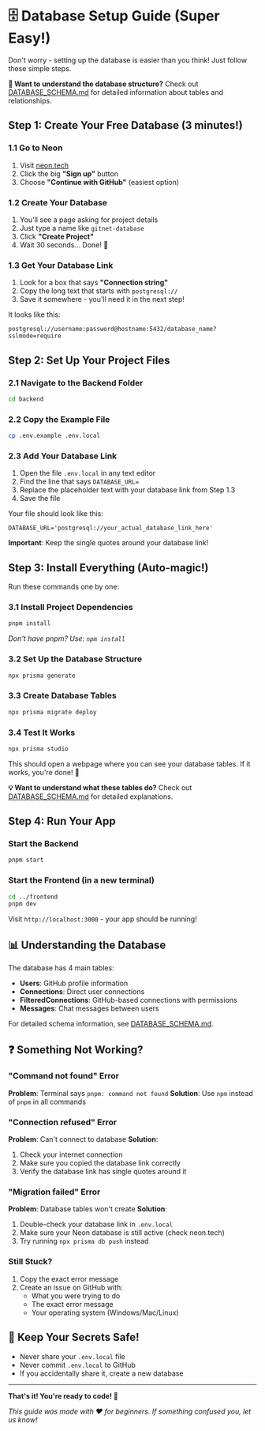 # 🗄️ Database Setup Guide (Super Easy!)

Don't worry - setting up the database is easier than you think! Just follow these simple steps.

**📖 Want to understand the database structure?** Check out [DATABASE_SCHEMA.md](DATABASE_SCHEMA.md) for detailed information about tables and relationships.

## Step 1: Create Your Free Database (3 minutes!)

### 1.1 Go to Neon
1. Visit [neon.tech](https://neon.tech/)
2. Click the big **"Sign up"** button
3. Choose **"Continue with GitHub"** (easiest option)

### 1.2 Create Your Database
1. You'll see a page asking for project details
2. Just type a name like `gitnet-database` 
3. Click **"Create Project"**
4. Wait 30 seconds... Done! 🎉

### 1.3 Get Your Database Link
1. Look for a box that says **"Connection string"**
2. Copy the long text that starts with `postgresql://`
3. Save it somewhere - you'll need it in the next step!

It looks like this:
```
postgresql://username:password@hostname:5432/database_name?sslmode=require
```

## Step 2: Set Up Your Project Files

### 2.1 Navigate to the Backend Folder
```bash
cd backend
```

### 2.2 Copy the Example File
```bash
cp .env.example .env.local
```

### 2.3 Add Your Database Link
1. Open the file `.env.local` in any text editor
2. Find the line that says `DATABASE_URL=`
3. Replace the placeholder text with your database link from Step 1.3
4. Save the file

Your file should look like this:
```env
DATABASE_URL='postgresql://your_actual_database_link_here'
```

**Important**: Keep the single quotes around your database link!

## Step 3: Install Everything (Auto-magic!)

Run these commands one by one:

### 3.1 Install Project Dependencies
```bash
pnpm install
```
*Don't have pnpm? Use: `npm install`*

### 3.2 Set Up the Database Structure
```bash
npx prisma generate
```


### 3.3 Create Database Tables
```bash
npx prisma migrate deploy
```

### 3.4 Test It Works
```bash
npx prisma studio
```

This should open a webpage where you can see your database tables. If it works, you're done! 🎉

**💡 Want to understand what these tables do?** Check out [DATABASE_SCHEMA.md](DATABASE_SCHEMA.md) for detailed explanations.

## Step 4: Run Your App

### Start the Backend
```bash
pnpm start
```

### Start the Frontend (in a new terminal)
```bash
cd ../frontend
pnpm dev
```

Visit `http://localhost:3000` - your app should be running!

## 📊 Understanding the Database

The database has 4 main tables:
- **Users**: GitHub profile information
- **Connections**: Direct user connections
- **FilteredConnections**: GitHub-based connections with permissions
- **Messages**: Chat messages between users

For detailed schema information, see [DATABASE_SCHEMA.md](DATABASE_SCHEMA.md).

## ❓ Something Not Working?

### "Command not found" Error
**Problem**: Terminal says `pnpm: command not found`
**Solution**: Use `npm` instead of `pnpm` in all commands

### "Connection refused" Error
**Problem**: Can't connect to database
**Solution**: 
1. Check your internet connection
2. Make sure you copied the database link correctly
3. Verify the database link has single quotes around it

### "Migration failed" Error
**Problem**: Database tables won't create
**Solution**: 
1. Double-check your database link in `.env.local`
2. Make sure your Neon database is still active (check neon.tech)
3. Try running `npx prisma db push` instead

### Still Stuck?
1. Copy the exact error message
2. Create an issue on GitHub with:
   - What you were trying to do
   - The exact error message
   - Your operating system (Windows/Mac/Linux)

## 🔐 Keep Your Secrets Safe!

- Never share your `.env.local` file
- Never commit `.env.local` to GitHub
- If you accidentally share it, create a new database

---

**That's it! You're ready to code! 🚀**

*This guide was made with ❤️ for beginners. If something confused you, let us know!*
